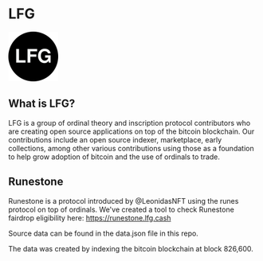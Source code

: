 # LFG

<img src="lfgcircle.png" alt="LFG" width="100">

## What is LFG?

LFG is a group of ordinal theory and inscription protocol contributors who are creating open source applications on top of the bitcoin blockchain. Our contributions include an open source indexer, marketplace, early collections, among other various contributions using those as a foundation to help grow adoption of bitcoin and the use of ordinals to trade. 

## Runestone

Runestone is a protocol introduced by @LeonidasNFT using the runes protocol on top of ordinals. We've created a tool to check Runestone fairdrop eligibility here: https://runestone.lfg.cash

Source data can be found in the data.json file in this repo.

The data was created by indexing the bitcoin blockchain at block 826,600.
